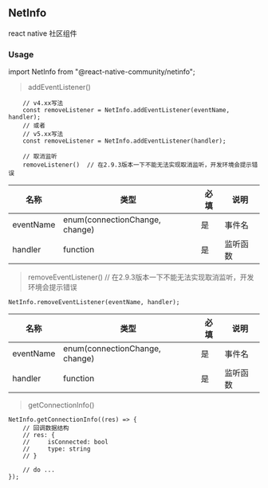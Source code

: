 ## NetInfo 
react native 社区组件

### Usage
import NetInfo from "@react-native-community/netinfo";

> addEventListener()

``` 
    // v4.xx写法
    const removeListener = NetInfo.addEventListener(eventName, handler); 
    // 或者
    // v5.xx写法
    const removeListener = NetInfo.addEventListener(handler); 

    // 取消监听
    removeListener()  // 在2.9.3版本一下不能无法实现取消监听，开发环境会提示错误
```

名称|	类型|	必填|	说明
---|---|---|---
eventName|	enum(connectionChange, change)|	是|	事件名
handler|	function|	是|	监听函数

> removeEventListener() // 在2.9.3版本一下不能无法实现取消监听，开发环境会提示错误

``` 
NetInfo.removeEventListener(eventName, handler); 
```
名称|	类型|	必填|	说明
---|---|---|---
eventName|	enum(connectionChange, change)|	是|	事件名
handler|	function|	是|	监听函数
> getConnectionInfo()

```
NetInfo.getConnectionInfo((res) => {
    // 回调数据结构
    // res: {
    //     isConnected: bool
    //     type: string
    // }
    
    // do ...
});
```
